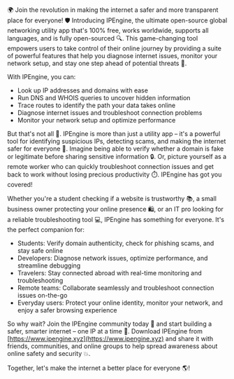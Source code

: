 🌍 Join the revolution in making the internet a safer and more transparent place for everyone! 🛡️ Introducing IPEngine, the ultimate open-source global networking utility app that's 100% free, works worldwide, supports all languages, and is fully open-sourced 🔍. This game-changing tool empowers users to take control of their online journey by providing a suite of powerful features that help you diagnose internet issues, monitor your network setup, and stay one step ahead of potential threats 📡.

With IPEngine, you can:

* Look up IP addresses and domains with ease
* Run DNS and WHOIS queries to uncover hidden information
* Trace routes to identify the path your data takes online
* Diagnose internet issues and troubleshoot connection problems
* Monitor your network setup and optimize performance

But that's not all 🚀. IPEngine is more than just a utility app – it's a powerful tool for identifying suspicious IPs, detecting scams, and making the internet safer for everyone 💪. Imagine being able to verify whether a domain is fake or legitimate before sharing sensitive information 🔒. Or, picture yourself as a remote worker who can quickly troubleshoot connection issues and get back to work without losing precious productivity ⏱️. IPEngine has got you covered!

Whether you're a student checking if a website is trustworthy 📚, a small business owner protecting your online presence 🛍️, or an IT pro looking for a reliable troubleshooting tool 💻, IPEngine has something for everyone. It's the perfect companion for:

* Students: Verify domain authenticity, check for phishing scams, and stay safe online
* Developers: Diagnose network issues, optimize performance, and streamline debugging
* Travelers: Stay connected abroad with real-time monitoring and troubleshooting
* Remote teams: Collaborate seamlessly and troubleshoot connection issues on-the-go
* Everyday users: Protect your online identity, monitor your network, and enjoy a safer browsing experience

So why wait? Join the IPEngine community today 🌟 and start building a safer, smarter internet – one IP at a time 🔁. Download IPEngine from [https://www.ipengine.xyz](https://www.ipengine.xyz) and share it with friends, communities, and online groups to help spread awareness about online safety and security 💥.

Together, let's make the internet a better place for everyone 🌎!